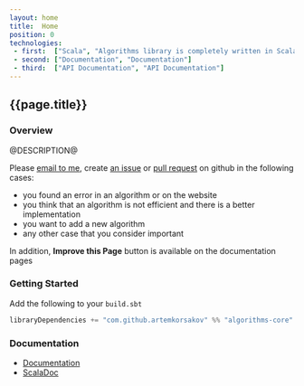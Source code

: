 ```yaml
---
layout: home
title:  Home
position: 0
technologies:
 - first:  ["Scala", "Algorithms library is completely written in Scala"]
 - second: ["Documentation", "Documentation"]
 - third:  ["API Documentation", "API Documentation"]
---
```


## {{page.title}}

### Overview

@DESCRIPTION@

Please [email to me](@EMAIL@), create [an issue](@ISSUES@) or [pull request](@PULLS@) on github in the following cases:
- you found an error in an algorithm or on the website
- you think that an algorithm is not efficient and there is a better implementation
- you want to add a new algorithm
- any other case that you consider important

In addition, **Improve this Page** button is available on the documentation pages

### Getting Started

Add the following to your `build.sbt`
```scala
libraryDependencies += "com.github.artemkorsakov" %% "algorithms-core" % "@VERSION@"
```

### Documentation
- [Documentation](@DOC_SITE@)
- [ScalaDoc](@API_SITE@)

